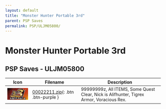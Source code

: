 ```yaml
---
layout: default
title: "Monster Hunter Portable 3rd"
parent: PSP Saves
permalink: PSP/ULJM05800/
---
```

# Monster Hunter Portable 3rd

## PSP Saves - ULJM05800

| Icon | Filename | Description |
|------|----------|-------------|
| ![Monster Hunter Portable 3rd](ICON0.PNG) | [00022211.zip](00022211.zip){: .btn .btn-purple } | 99999999z, All ITEMS, Some Quest Clear, Nick is Alifhunter, Tigrex Armor, Voracious Rex. |
